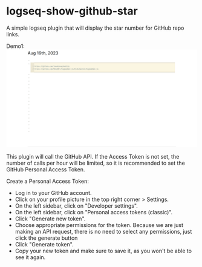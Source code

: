 # logseq-show-github-star

A simple logseq plugin that will display the star number for GitHub repo links.

Demo1:
![demo1](./demo1.gif)

This plugin will call the GitHub API.
If the Access Token is not set, the number of calls per hour will be limited, so it is recommended to set the GitHub Personal Access Token.

Create a Personal Access Token:
- Log in to your GitHub account.
- Click on your profile picture in the top right corner > Settings.
- On the left sidebar, click on "Developer settings".
- On the left sidebar, click on "Personal access tokens (classic)".
- Click "Generate new token".
- Choose appropriate permissions for the token. Because we are just making an API request, there is no need to select any permissions, just click the generate button
- Click "Generate token".
- Copy your new token and make sure to save it, as you won't be able to see it again.
